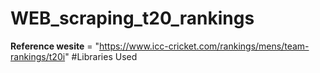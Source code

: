 # WEB_scraping_t20_rankings

**Reference wesite** = "https://www.icc-cricket.com/rankings/mens/team-rankings/t20i"
#Libraries Used 
